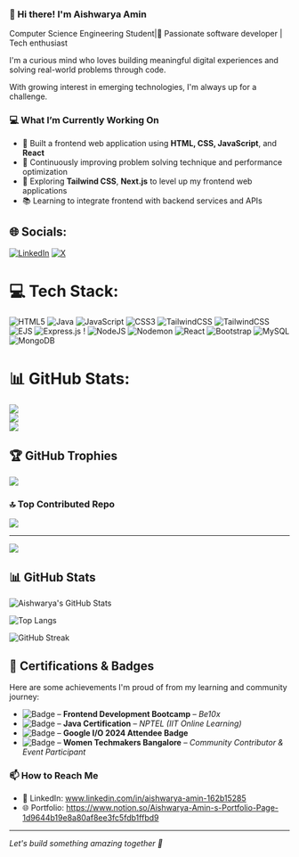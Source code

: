
### 👋 Hi there! I'm Aishwarya Amin

Computer Science Engineering Student|🎯 Passionate software developer | Tech enthusiast 

I'm a curious mind who loves building meaningful digital experiences and solving real-world problems through code.</br>

With growing interest in emerging technologies, I'm always up for a challenge.

### 💻 What I’m Currently Working On
- 🚀 Built a frontend web application using **HTML, CSS, JavaScript**, and **React**  
- 🎯 Continuously improving problem solving technique and performance optimization  
- 🌱 Exploring **Tailwind CSS**, **Next.js** to level up my frontend web applications  
- 📚 Learning to integrate frontend with backend services and APIs

## 🌐 Socials:
[![LinkedIn](https://img.shields.io/badge/LinkedIn-%230077B5.svg?logo=linkedin&logoColor=white)](https://linkedin.com/in/www.linkedin.com/in/aishwarya-amin-162b15285) [![X](https://img.shields.io/badge/X-black.svg?logo=X&logoColor=white)](https://x.com/Code_isshwarya) 
# 💻 Tech Stack:
![HTML5](https://img.shields.io/badge/html5-%23E34F26.svg?style=for-the-badge&logo=html5&logoColor=white) ![Java](https://img.shields.io/badge/java-%23ED8B00.svg?style=for-the-badge&logo=openjdk&logoColor=white) ![JavaScript](https://img.shields.io/badge/javascript-%23323330.svg?style=for-the-badge&logo=javascript&logoColor=%23F7DF1E) ![CSS3](https://img.shields.io/badge/css3-%231572B6.svg?style=for-the-badge&logo=css3&logoColor=white) ![TailwindCSS](https://img.shields.io/badge/tailwindcss-%2338B2AC.svg?style=for-the-badge&logo=tailwind-css&logoColor=white) ![TailwindCSS](https://img.shields.io/badge/tailwindcss-%2338B2AC.svg?style=for-the-badge&logo=tailwind-css&logoColor=white) ![EJS](https://img.shields.io/badge/ejs-%23B4CA65.svg?style=for-the-badge&logo=ejs&logoColor=black) ![Express.js](https://img.shields.io/badge/express.js-%23404d59.svg?style=for-the-badge&logo=express&logoColor=%2361DAFB) ! ![NodeJS](https://img.shields.io/badge/node.js-6DA55F?style=for-the-badge&logo=node.js&logoColor=white) ![Nodemon](https://img.shields.io/badge/NODEMON-%23323330.svg?style=for-the-badge&logo=nodemon&logoColor=%BBDEAD) ![React](https://img.shields.io/badge/react-%2320232a.svg?style=for-the-badge&logo=react&logoColor=%2361DAFB) ![Bootstrap](https://img.shields.io/badge/bootstrap-%238511FA.svg?style=for-the-badge&logo=bootstrap&logoColor=white) ![MySQL](https://img.shields.io/badge/mysql-4479A1.svg?style=for-the-badge&logo=mysql&logoColor=white) ![MongoDB](https://img.shields.io/badge/MongoDB-%234ea94b.svg?style=for-the-badge&logo=mongodb&logoColor=white)
# 📊 GitHub Stats:
![](https://github-readme-stats.vercel.app/api?username=AishwaryaAmin&theme=dark&hide_border=false&include_all_commits=true&count_private=true)<br/>
![](https://nirzak-streak-stats.vercel.app/?user=AishwaryaAmin&theme=dark&hide_border=false)<br/>
![](https://github-readme-stats.vercel.app/api/top-langs/?username=AishwaryaAmin&theme=dark&hide_border=false&include_all_commits=true&count_private=true&layout=compact)

## 🏆 GitHub Trophies
![](https://github-profile-trophy.vercel.app/?username=AishwaryaAmin&theme=radical&no-frame=false&no-bg=true&margin-w=4)

### 🔝 Top Contributed Repo
![](https://github-contributor-stats.vercel.app/api?username=AishwaryaAmin&limit=5&theme=dark&combine_all_yearly_contributions=true)

---
[![](https://visitcount.itsvg.in/api?id=AishwaryaAmin&icon=0&color=0)](https://visitcount.itsvg.in)

<!-- Proudly created with GPRM ( https://gprm.itsvg.in ) -->

## 📊 GitHub Stats

![Aishwarya's GitHub Stats](https://github-readme-stats.vercel.app/api?username=AishwaryaAmin&show_icons=true&theme=radical)

![Top Langs](https://github-readme-stats.vercel.app/api/top-langs/?username=AishwaryaAmin&layout=compact&theme=radical)

![GitHub Streak](https://github-readme-streak-stats.herokuapp.com/?user=AishwaryaAmin&theme=radical)


## 🏅 Certifications & Badges

Here are some achievements I'm proud of from my learning and community journey:

- ![Badge](https://img.shields.io/badge/Frontend%20Bootcamp-Be10x-blue) – **Frontend Development Bootcamp** – *Be10x*
- ![Badge](https://img.shields.io/badge/Java%20Course-NPTEL-red) – **Java Certification** – *NPTEL (IIT Online Learning)*
- ![Badge](https://img.shields.io/badge/Google%20I%2FO%202024%20Attendee-Google) – **Google I/O 2024 Attendee Badge**
- ![Badge](https://img.shields.io/badge/Women%20Techmakers-Bangalore-pink) – **Women Techmakers Bangalore** – *Community Contributor & Event Participant*





### 📫 How to Reach Me
- 💼 LinkedIn: www.linkedin.com/in/aishwarya-amin-162b15285
- 🌐 Portfolio: https://www.notion.so/Aishwarya-Amin-s-Portfolio-Page-1d9644b19e8a80af8ee3fc5fdb1ffbd9

---

*Let's build something amazing together 🚀*

